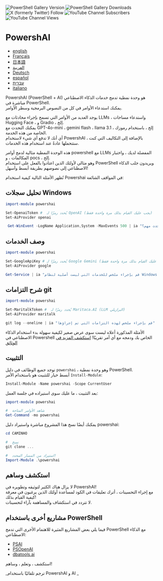 ﻿![PowerShell Gallery Version](https://img.shields.io/powershellgallery/v/powershai)
![PowerShell Gallery Downloads](https://img.shields.io/powershellgallery/dt/powershai)
![X (formerly Twitter) Follow](https://img.shields.io/twitter/follow/iatalking)
![YouTube Channel Subscribers](https://img.shields.io/youtube/channel/subscribers/UCtNVhWslzx_yjbIX8JIYang)
![YouTube Channel Views](https://img.shields.io/youtube/channel/views/UCtNVhWslzx_yjbIX8JIYang)


# PowershAI

* [english](docs/en-US/START-README.md)
* [Français](docs/fr-FR/START-README.md)
* [日本語](docs/ja-JP/START-README.md)
* [العربية](docs/ar-SA/START-README.md)
* [Deutsch](docs/de-DE/START-README.md)
* [español](docs/es-ES/START-README.md)
* [עברית](docs/he-IL/START-README.md)
* [italiano](docs/it-IT/START-README.md)

PowershAI (PowerShell + AI) هو وحدة نمطية تدمج خدمات الذكاء الاصطناعي مباشرة في PowerShell.  
يمكنك استدعاء الأوامر في كل من النصوص البرمجية وسطر الأوامر.  

يوجد العديد من الأوامر التي تسمح بإجراء محادثات مع LLMs ، واستدعاء مساحات Hugging Face ، و Gradio ، إلخ.  
يمكنك التحدث مع GPT-4o-mini ، gemini flash ، llama 3.1 ، إلخ ، باستخدام رموزك الخاصة من هذه الخدمة.  
أي أنك لا تدفع أي شيء لاستخدام PowershAI ، بالإضافة إلى التكاليف التي كنت ستتحملها عادةً عند استخدام هذه الخدمات.  

هذه الوحدة النمطية مثالية لدمج أوامر powershell مع LLMs المفضلة لديك ، واختبار المكالمات ، و pocs ، إلخ.  
وهو مثالي لأولئك الذين اعتادوا بالفعل على استخدام PowerShell ويريدون جلب الذكاء الاصطناعي إلى نصوصهم بطريقة أبسط وأسهل!

تُظهر الأمثلة التالية كيفية استخدام Powershai في المواقف الشائعة:

## تحليل سجلات Windows 
```powershell 
import-module powershai 

Set-OpenaiToken #  يُحدد رمزًا لـ OpenAI (يجب عليك القيام بذلك مرة واحدة فقط)
Set-AiProvider openai 

 Get-WinEvent -LogName Application,System -MaxEvents 500 | ia "هل هناك حدث مهم؟"
```

## وصف الخدمات 
```powershell 
import-module powershai 

Set-GoogleApiKey # يُحدد رمزًا لـ Google Gemini (يجب عليك القيام بذلك مرة واحدة فقط)
Set-AiProvider google

Get-Service | ia "قم بإجراء ملخص للخدمات التي ليست أصلية لنظام Windows والتي قد تشكل خطرًا"
```

## شرح التزامات git 
```powershell 
import-module powershai 

Set-MaritalkToken #  يُحدد رمزًا لـ Maritaca.AI (LLM البرازيلي)
Set-AiProvider maritalk

git log --oneline | ia "قم بإجراء ملخص لهذه التزامات التي تم إجراؤها"
```


الأمثلة المذكورة أعلاه ليست سوى عرض صغير لكيفية سهولة بدء استخدام الذكاء الاصطناعي في Powershell الخاص بك ودمجه مع أي أمر تقريبًا!
[استكشف المزيد في الوثائق](docs/pt-BR)

## التثبيت

توجد جميع الوظائف في دليل `powershai` ، وهو وحدة نمطية PowerShell.  
أبسط خيار للتثبيت هو باستخدام الأمر `Install-Module`:

```powershell
Install-Module -Name powershai -Scope CurrentUser
```

بعد التثبيت ، ما عليك سوى استيراده في جلسة العمل:

```powershell
import-module powershai

#  شاهد الأوامر المتاحة
Get-Command -mo powershai
```

يمكنك أيضًا نسخ هذا المشروع مباشرة واستيراد دليل powershai:

```powershell
cd CAMINHO

#  نسخ
git clone ...

#  استيراد من المسار المحدد!
Import-Module .\powershai
```

## استكشف وساهم

لا يزال هناك الكثير لتوثيقه وتطويره في PowershAI!  
مع إجراء التحسينات ، أترك تعليقات في الكود لمساعدة أولئك الذين يرغبون في معرفة كيفية القيام بذلك!  
لا تتردد في استكشاف والمساهمة بآراء لتحسينات.

## مشاريع أخرى باستخدام PowerShell

فيما يلي بعض المشاريع المثيرة للاهتمام الأخرى التي تدمج PowerShell مع الذكاء الاصطناعي:

- [PSAI](https://github.com/dfinke/PSAI)
- [PSOpenAI](https://github.com/mkht/PSOpenAI)
- [dbatools.ai](https://github.com/potatoqualitee/dbatools.ai)

استكشف ، وتعلم ، وساهم!




<!--PowershaiAiDocBlockStart-->
_ترجم تلقائيًا باستخدام PowershAI و AI 
_
<!--PowershaiAiDocBlockEnd-->
